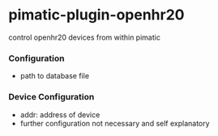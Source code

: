 pimatic-plugin-openhr20
=======================

control openhr20 devices from within pimatic

### Configuration
* path to database file

### Device Configuration
* addr: address of device
* further configuration not necessary and self explanatory
